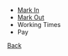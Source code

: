 * [Mark In](https://github.com/hmislk/hmis/wiki/OPD-Doctors-Mark-In)
* [Mark Out](https://github.com/hmislk/hmis/wiki/OPD-Doctors-Mark-Out)
* Working Times 
* Pay


[Back](https://github.com/hmislk/hmis/wiki/OPD)